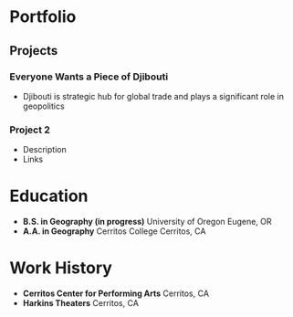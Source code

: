 # Portfolio

## Projects
### Everyone Wants a Piece of Djibouti
- Djibouti is strategic hub for global trade and plays a significant role in geopolitics

### Project 2
- Description
- Links

# Education
- **B.S. in Geography (in progress)** University of Oregon Eugene, OR
- **A.A. in Geography** Cerritos College Cerritos, CA

# Work History
- **Cerritos Center for Performing Arts** Cerritos, CA
- **Harkins Theaters** Cerritos, CA

